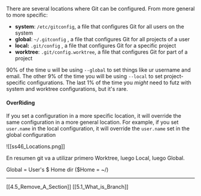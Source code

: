 There are several locations where Git can be configured. From more general to more specific:

- **system**: ```/etc/gitconfig```, a file that configures Git for all users on the system
- **global**: ```~/.gitconfig``` , a  file that configures Git for all projects of a user
- **local:** ```.git/config```  , a file that configures Git for a specific project
- **worktree**: ```.git/config.worktree```, a file that configures Git for part of a project

90% of the time u will be using ```--global``` to set things like ur username and email. 
The other 9% of the time you will be using ```--local``` to set project-specific configurations. 
The last 1% of the time you *might* need to futz with system and worktree configurations, but it's rare.  

#### OverRiding
If you set a configuration in a more specific location, it will override the same configuration in a more general location. For example, if you set ```user.name``` in the local configuration, it will override the ```user.name``` set in the global configuration

![[ss46_Locations.png]]

En resumen git va a utilizar primero Worktree, luego Local, luego Global.

Global = User's $ Home dir  ($Home = ~/)

---

[[4.5_Remove_A_Section]]
[[5.1_What_is_Branch]]